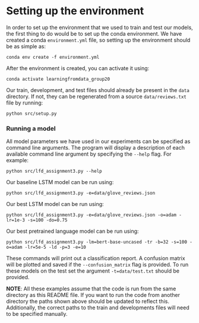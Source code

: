 # Setting up the environment

In order to set up the environment that we used to train and test our models, the first thing to do would be to set up the conda environment. We have created a conda `environment.yml` file, so setting up the environment should be as simple as:
```{bash}
conda env create -f environment.yml
```
After the environment is created, you can activate it using:
```{bash}
conda activate learningfromdata_group20
```
Our train, development, and test files should already be present in the `data` directory. If not, they can be regenerated from a source `data/reviews.txt` file by running:
```{bash}
python src/setup.py
```

### Running a model

All model parameters we have used in our experiments can be specified as command line arguments. The program will display a description of each available command line argument by specifying the `--help` flag. For example:
```{bash}
python src/lfd_assignment3.py --help
```

Our baseline LSTM model can be run using:
```{bash}
python src/lfd_assignment3.py -e=data/glove_reviews.json
```
Our best LSTM model can be run using:
```{bash}
python src/lfd_assignment3.py -e=data/glove_reviews.json -o=adam -lr=1e-3 -s=100 -do=0.75
```
Our best pretrained language model can be run using:
```{bash}
python src/lfd_assignment3.py -lm=bert-base-uncased -tr -b=32 -s=100 -o=adam -lr=5e-5 -ld -p=3 -e=10
```

These commands will print out a classification report. A confusion matrix will be plotted and saved if the `--confusion_matrix` flag is provided. To run these models on the test set the argument `-t=data/test.txt` should be provided.

**NOTE**: All these examples assume that the code is run from the same directory as this README file. If you want to run the code from another directory the paths shown above should be updated to reflect this. Additionally, the correct paths to the train and developments files will need to be specified manually.

